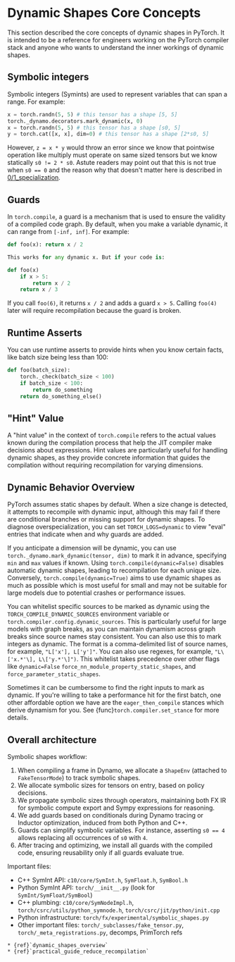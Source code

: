 # Dynamic Shapes Core Concepts

This section described the core concepts of dynamic shapes in PyTorch. It is intended to be a
reference for engineers working on the PyTorch compiler stack and anyone who wants to understand
the inner workings of dynamic shapes.

## Symbolic integers
Symbolic integers (Symints) are used to represent variables that can span a range. For example:
```python
x = torch.randn(5, 5) # this tensor has a shape [5, 5]
torch._dynamo.decorators.mark_dynamic(x, 0)
x = torch.randn(5, 5) # this tensor has a shape [s0, 5]
y = torch.cat([x, x], dim=0) # this tensor has a shape [2*s0, 5]
```

However, `z = x * y` would throw an error since we know that pointwise operation like multiply must
operate on same sized tensors but we know statically `s0 != 2 * s0`. Astute readers may point out
that this is not true when `s0 == 0` and the reason why that doesn't matter here is described in [0/1_specialization]().

## Guards

In `torch.compile`, a guard is a mechanism that is used to ensure the validity of a compiled code graph.
By default, when you make a variable dynamic, it can range from `[-inf, inf]`. For example:

```python
def foo(x): return x / 2

This works for any dynamic x. But if your code is:

def foo(x)
	if x > 5:
		return x / 2
	return x / 3
```
If you call `foo(6)`, it returns `x / 2` and adds a guard `x > 5`. Calling `foo(4)` later will
require recompilation because the guard is broken.

## Runtime Asserts
You can use runtime asserts to provide hints when you know certain facts, like batch size being less than 100:

```python
def foo(batch_size):
	torch._check(batch_size < 100)
	if batch_size < 100:
		return do_something
	return do_something_else()
```

## "Hint" Value

A "hint value" in the context of `torch.compile` refers to the actual values known during the compilation process that help the JIT compiler make decisions about expressions. Hint values are particularly useful for handling dynamic shapes, as they provide concrete information that guides the compilation without requiring recompilation for varying dimensions.


## Dynamic Behavior Overview

PyTorch assumes static shapes by default. When a size change is detected, it attempts to
recompile with dynamic input, although this may fail if there are conditional branches
or missing support for dynamic shapes. To diagnose overspecialization, you can set
`TORCH_LOGS=dynamic` to view "eval" entries that indicate when and why guards are added.

If you anticipate a dimension will be dynamic, you can use `torch._dynamo.mark_dynamic(tensor, dim)`
to mark it in advance, specifying `min` and `max` values if known. Using `torch.compile(dynamic=False)`
disables automatic dynamic shapes, leading to recompilation for each unique size. Conversely,
`torch.compile(dynamic=True)` aims to use dynamic shapes as much as possible which is most useful
for small and may not be suitable for large models due to potential crashes or performance issues.

You can whitelist specific sources to be marked as dynamic using the `TORCH_COMPILE_DYNAMIC_SOURCES` environment variable or `torch.compiler.config.dynamic_sources`. This is particularly useful for large
models with graph breaks, as you can maintain dynamism across graph breaks since
source names stay consistent. You can also use this to mark integers as dynamic. The format is a comma-delimited list of source names, for example, `"L['x'], L['y']"`.
You can also use regexes, for example, `"L\['x.*'\], L\['y.*'\]")`.
This whitelist takes precedence over other flags like `dynamic=False` `force_nn_module_property_static_shapes`, and `force_parameter_static_shapes`.

Sometimes it can be cumbersome to find the right inputs to mark as dynamic. If
you're willing to take a performance hit for the first batch, one other affordable
option we have are the `eager_then_compile` stances which derive dynamism for you.
See {func}`torch.compiler.set_stance` for more details.


## Overall architecture

Symbolic shapes workflow:

1. When compiling a frame in Dynamo, we allocate a `ShapeEnv` (attached to `FakeTensorMode`) to
track symbolic shapes.
2. We allocate symbolic sizes for tensors on entry, based on policy decisions.
3. We propagate symbolic sizes through operators, maintaining both FX IR for symbolic compute export
and Sympy expressions for reasoning.
4. We add guards based on conditionals during Dynamo tracing or Inductor optimization, induced from both Python and C++.
5. Guards can simplify symbolic variables. For instance, asserting `s0 == 4` allows replacing all occurrences of `s0` with `4`.
6. After tracing and optimizing, we install all guards with the compiled code, ensuring reusability only if all guards evaluate true.

Important files:

- C++ SymInt API: `c10/core/SymInt.h`, `SymFloat.h`, `SymBool.h`
- Python SymInt API: `torch/__init__.py` (look for `SymInt/SymFloat/SymBool`)
- C++ plumbing: `c10/core/SymNodeImpl.h`, `torch/csrc/utils/python_symnode.h`, `torch/csrc/jit/python/init.cpp`
- Python infrastructure: `torch/fx/experimental/symbolic_shapes.py`
- Other important files: `torch/_subclasses/fake_tensor.py`, `torch/_meta_registrations.py`, decomps, PrimTorch refs

```{seealso}
* {ref}`dynamic_shapes_overview`
* {ref}`practical_guide_reduce_recompilation`
```
